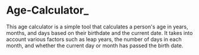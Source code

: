 # Age-Calculator_
This age calculator is a simple tool that calculates a person's age in years, months, and days based on their birthdate and the current date. It takes into account various factors such as leap years, the number of days in each month, and whether the current day or month has passed the birth date.

